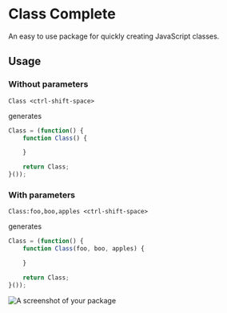 # Class Complete

An easy to use package for quickly creating JavaScript classes.

## Usage

### Without parameters
```
Class <ctrl-shift-space>
```
generates
```javascript
Class = (function() {
    function Class() {

    }

    return Class;
}());
```

### With parameters
```
Class:foo,boo,apples <ctrl-shift-space>
```
generates
```javascript
Class = (function() {
    function Class(foo, boo, apples) {

    }

    return Class;
}());
```

![A screenshot of your package](http://i.imgur.com/cQCvAAz.png)
